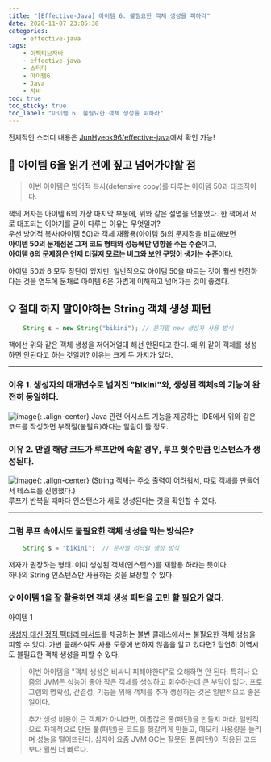 ```yaml
---
title: "[Effective-Java] 아이템 6. 불필요한 객체 생성을 피하라"
date: 2020-11-07 23:05:38
categories:
    - effective-java
tags:
    - 이펙티브자바
    - effective-java
    - 스터디
    - 아이템6
    - Java
    - 자바
toc: true
toc_sticky: true
toc_label: "아이템 6. 불필요한 객체 생성을 피하라"
---
```

전체적인 스터디 내용은 [JunHyeok96/effective-java](https://github.com/JunHyeok96/effective-java)에서 확인 가능!  

## 🤔 아이템 6을 읽기 전에 짚고 넘어가야할 점

> 이번 아이템은 방어적 복사(defensive copy)를 다루는 아이템 50과 대조적이다.

책의 저자는 아이템 6의 가장 마지막 부분에, 위와 같은 설명을 덧붙였다.
한 책에서 서로 대조되는 이야기를 굳이 다루는 이유는 무엇일까?  
우선 방어적 복사(아이템 50)과 객체 재활용(아이템 6)의 문제점을 비교해보면  
**아이템 50의 문제점은 그저 코드 형태와 성능에만 영향을 주는 수준**이고,  
**아이템 6의 문제점은 언제 터질지 모르는 버그와 보안 구멍이 생기는 수준**이다.  
  
아이템 50과 6 모두 장단이 있지만, 일반적으로 아이템 50을 따르는 것이 훨씬 안전하다는 것을 염두에 둔채로 
아이템 6은 가볍게 이해하고 넘어가는 것이 좋겠다.  

## 💡 절대 하지 말아야하는 String 객체 생성 패턴
```java
    String s = new String("bikini"); // 문자열 new 생성자 사용 방식
```
책에선 위와 같은 객체 생성을 저어어얼대 해선 안된다고 한다.
왜 위 같이 객체를 생성하면 안된다고 하는 것일까? 이유는 크게 두 가지가 있다.

---

### 이유 1. 생성자의 매개변수로 넘겨진 "bikini"와, 생성된 객체s의 기능이 완전히 동일하다.

![image](https://user-images.githubusercontent.com/37354145/98439869-28b88a80-2138-11eb-9af8-e02c7dbe6f74.png){: .align-center}
Java 관련 어시스트 기능을 제공하는 IDE에서 위와 같은 코드를 작성하면 부적절(불필요)하다는 알림이 뜰 정도.
  

### 이유 2. 만일 해당 코드가 루프안에 속할 경우, 루프 횟수만큼 인스턴스가 생성된다.

![image](https://user-images.githubusercontent.com/37354145/98439872-2bb37b00-2138-11eb-9c99-53d3e9a34100.png){: .align-center}
(String 객체는 주소 출력이 어려워서, 따로 객체를 만들어서 테스트를 진행했다.)  
루프가 반복될 때마다 인스턴스가 새로 생성된다는 것을 확인할 수 있다.  
  
---
### 그럼 루프 속에서도 불필요한 객체 생성을 막는 방식은?
```java
    String s = "bikini";  // 문자열 리터럴 생성 방식
```
저자가 권장하는 형태. 이미 생성된 객체(인스턴스)를 재활용 하라는 뜻이다.  
하나의 String 인스턴스만 사용하는 것을 보장할 수 있다.  

### 💡 아이템 1을 잘 활용하면 객체 생성 패턴을 고민 할 필요가 없다.
아이템 1
  
[생성자 대신 정적 팩터리 매서드](https://hyeon9mak.github.io/effective-java/Effective-Java-item1/)를 
제공하는 불변 클래스에서는 불필요한 객체 생성을 피할 수 있다. 가변 클래스여도 사용 도중에 변하지 않음을 알고 있다면? 
당연히 이역시도 불필요한 객체 생성을 피할 수 있다.

> 이번 아이템을 "객체 생성은 비싸니 피해야한다"로 오해하면 안 된다. 
> 특히나 요즘의 JVM은 성능이 좋아 작은 객체를 생성하고 회수하는데 큰 부담이 없다. 
> 프로그램의 명확성, 간결성, 기능을 위해 객체를 추가 생성하는 것은 일반적으로 좋은 일이다.  
>  
> 추가 생성 비용이 큰 객체가 아니라면, 어줍잖은 풀(패턴)을 만들지 마라. 
> 일반적으로 자체적으로 만든 풀(패턴)은 코드를 헷갈리게 만들고, 메모리 사용량을 늘리며 성능을 떨어뜨린다. 
> 심지어 요즘 JVM GC는 잘못된 풀(패턴)이 적용된 코드보다 훨씬 더 빠르다.  
>  

